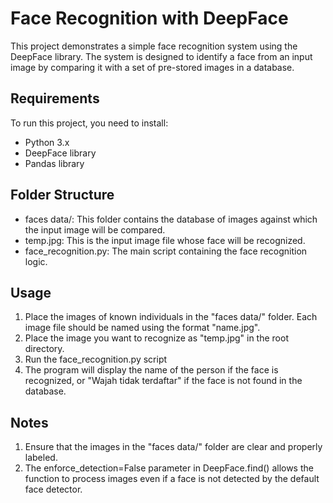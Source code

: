 # Face Recognition with DeepFace
This project demonstrates a simple face recognition system using the DeepFace library. The system is designed to identify a face from an input image by comparing it with a set of pre-stored images in a database.

## Requirements
To run this project, you need to install:
- Python 3.x
- DeepFace library
- Pandas library

## Folder Structure
- faces data/: This folder contains the database of images against which the input image will be compared.
- temp.jpg: This is the input image file whose face will be recognized.
- face_recognition.py: The main script containing the face recognition logic.

## Usage
1. Place the images of known individuals in the "faces data/" folder. Each image file should be named using the format "name.jpg".
2. Place the image you want to recognize as "temp.jpg" in the root directory.
3. Run the face_recognition.py script
4. The program will display the name of the person if the face is recognized, or "Wajah tidak terdaftar" if the face is not found in the database.

## Notes
1. Ensure that the images in the "faces data/" folder are clear and properly labeled.
2. The enforce_detection=False parameter in DeepFace.find() allows the function to process images even if a face is not detected by the default face detector.
